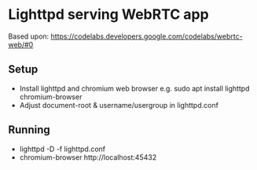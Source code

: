 # Lighttpd serving WebRTC app

Based upon: https://codelabs.developers.google.com/codelabs/webrtc-web/#0

## Setup

* Install lighttpd and chromium web browser e.g. sudo apt install lighttpd chromium-browser
* Adjust document-root & username/usergroup in lighttpd.conf

## Running

* lighttpd -D -f lighttpd.conf
* chromium-browser http://localhost:45432
